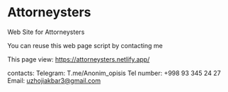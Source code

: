 # Attorneysters
Web Site for Attorneysters


You can reuse this web page script by contacting me

This page view: https://attorneysters.netlify.app/

contacts:
Telegram: T.me/Anonim_opisis
Tel number: +998 93 345 24 27
Email: uzhojiakbar3@gmail.com
